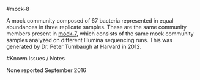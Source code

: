 #mock-8

A mock community composed of 67 bacteria represented in equal abundances in three replicate samples. These are the same community members present in [mock-7](../mock-7), which consists of the same mock community samples analyzed on different Illumina sequencing runs. This was generated by Dr. Peter Turnbaugh at Harvard in 2012.

#Known Issues / Notes

None reported September 2016
